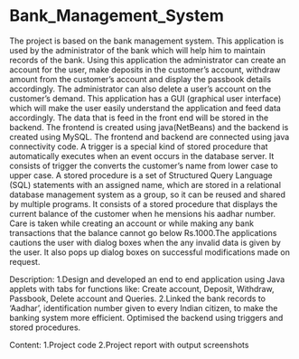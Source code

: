 # Bank_Management_System
The project is based on the bank management system. This application is used by the administrator of the bank which will help him to maintain records of the bank. Using this application the administrator can create an account for the user, make deposits in the customer’s account, withdraw amount from the customer’s account and display the passbook details accordingly. The administrator can also delete a user’s account on the customer’s demand. This application has a GUI (graphical user interface) which will make the user easily understand the application and feed data accordingly. The data that is feed in the front end will be stored in the backend. The frontend is created using java(NetBeans) and the backend is created using MySQL. The frontend and backend are connected using java connectivity code. A trigger is a special kind of stored procedure that automatically executes when an event occurs in the database server. It consists of trigger the converts the customer’s name from lower case to upper case. A stored procedure is a set of Structured Query Language (SQL) statements with an assigned name, which are stored in a relational database management system as a group, so it can be reused and shared by multiple programs. It consists of a stored procedure that displays the current balance of the customer when he mensions his aadhar number. Care is taken while creating an account or while making any bank transactions that the balance cannot go below Rs.1000.The applications cautions the user with dialog boxes when the any invalid data is given by the user. It also pops up dialog boxes on successful modifications made on request.


Description:
1.Design and developed an end to end application using Java applets with tabs for functions like: Create account, Deposit, Withdraw, Passbook, Delete account and Queries.
2.Linked the bank records to ‘Aadhar’, identification number given to every Indian citizen, to make the banking system more efficient.
Optimised the backend using triggers and stored procedures.

Content:
1.Project code
2.Project report with output screenshots